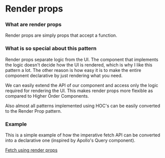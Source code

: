 # Render props

### What are render props

Render props are simply props that accept a function.

### What is so special about this pattern

Render props separate logic from the UI. The component that implements the logic doesn't decide how the UI is rendered, which is why I like this pattern a lot. The other reason is how easy it is to make the entire component declarative by just rendering what you need.

We can easily extend the API of our component and access only the logic required for rendering the UI. This makes render props more flexible as compared to Higher Order Components.

Also almost all patterns implemented using HOC's can be easily converted to the Render Prop pattern.

### Example

This is a simple example of how the imperative fetch API can be converted into a declarative one (inspired by Apollo's Query component).

[Fetch using render props](https://codesandbox.io/s/9yzwmkj7kp)
